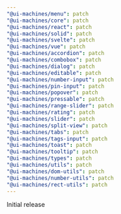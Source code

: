 ```yaml
---
"@ui-machines/menu": patch
"@ui-machines/core": patch
"@ui-machines/react": patch
"@ui-machines/solid": patch
"@ui-machines/svelte": patch
"@ui-machines/vue": patch
"@ui-machines/accordion": patch
"@ui-machines/combobox": patch
"@ui-machines/dialog": patch
"@ui-machines/editable": patch
"@ui-machines/number-input": patch
"@ui-machines/pin-input": patch
"@ui-machines/popover": patch
"@ui-machines/pressable": patch
"@ui-machines/range-slider": patch
"@ui-machines/rating": patch
"@ui-machines/slider": patch
"@ui-machines/split-view": patch
"@ui-machines/tabs": patch
"@ui-machines/tags-input": patch
"@ui-machines/toast": patch
"@ui-machines/tooltip": patch
"@ui-machines/types": patch
"@ui-machines/utils": patch
"@ui-machines/dom-utils": patch
"@ui-machines/number-utils": patch
"@ui-machines/rect-utils": patch
---
```


Initial release
